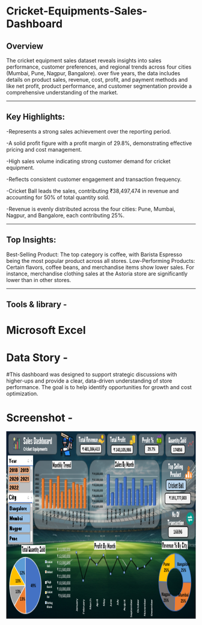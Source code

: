 # Cricket-Equipments-Sales-Dashboard
## Overview
The cricket equipment sales dataset reveals insights into sales performance, customer preferences, and regional trends across four cities (Mumbai, Pune, Nagpur, Bangalore). over five years, the data includes details on product sales, revenue, cost, profit, and payment methods and like net profit, product performance, and customer segmentation provide a comprehensive understanding of the market.

---

## Key Highlights:
-Represents a strong sales achievement over the reporting period.

-A solid profit figure with a profit margin of 29.8%, demonstrating effective pricing and cost management.

-High sales volume indicating strong customer demand for cricket equipment.

-Reflects consistent customer engagement and transaction frequency.

-Cricket Ball leads the sales, contributing ₹38,497,474 in revenue and accounting for 50% of total quantity sold.

-Revenue is evenly distributed across the four cities: Pune, Mumbai, Nagpur, and Bangalore, each contributing 25%.

---

## Top Insights:
Best-Selling Product: The top category is coffee, with Barista Espresso being the most popular product across all stores. Low-Performing Products: Certain flavors, coffee beans, and merchandise items show lower sales. For instance, merchandise clothing sales at the Astoria store are significantly lower than in other stores.

---
## Tools & library -
# Microsoft Excel



# Data Story -
#This dashboard was designed to support strategic discussions with higher-ups and provide a clear, data-driven understanding of store performance. The goal is to help identify opportunities for growth and cost optimization.

# Screenshot -

<img src="https://github.com/Devesh1745/Cricket-Equipments-Sales-Dashboard/blob/main/Dashboard.PNG" alt="myql-logo" width="1000" height="500"/>
